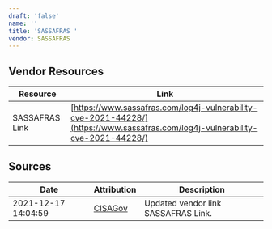 ```yaml
---
draft: 'false'
name: ''
title: 'SASSAFRAS '
vendor: SASSAFRAS
---
```


## Vendor Resources
| Resource | Link |
| --- | --- |
| SASSAFRAS Link | [https://www.sassafras.com/log4j-vulnerability-cve-2021-44228/](https://www.sassafras.com/log4j-vulnerability-cve-2021-44228/) |



## Sources
| Date | Attribution | Description |
| --- | --- | --- |
| 2021-12-17 14:04:59 | [CISAGov](https://raw.githubusercontent.com/cisagov/log4j-affected-db/develop/README.md) | Updated vendor link SASSAFRAS Link.  |

